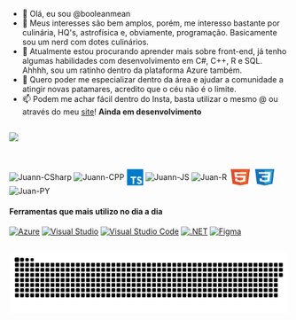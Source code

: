 
- 👋 Olá, eu sou @booleanmean
- 👀 Meus interesses são bem amplos, porém, me interesso bastante por culinária, HQ's, astrofísica e, obviamente, programação. Basicamente sou um nerd com dotes culinários.
- 🌱 Atualmente estou procurando aprender mais sobre front-end, já tenho algumas habilidades com desenvolvimento em C#, C++, R e SQL. Ahhhh, sou um ratinho dentro da plataforma Azure também.
- 💞️ Quero poder me especializar dentro da área e ajudar a comunidade a atingir novas patamares, acredito que o céu não é o limite.
- 📫 Podem me achar fácil dentro do Insta, basta utilizar o mesmo @ ou através do meu [site](renasmonkey.me)! **Ainda em desenvolvimento**

##

<picture>
<source
  srcset="https://github-readme-stats.vercel.app/api?username=booleanmean&show_icons=true&theme=dark"
  media="(prefers-color-scheme: dark)"
/>
<source
  srcset="https://github-readme-stats.vercel.app/api?username=booleanmean&show_icons=true"
  media="(prefers-color-scheme: light), (prefers-color-scheme: no-preference)"
/>
<img src="https://github-readme-stats.vercel.app/api?username=booleanmean&show_icons=true" />
</picture>
  
##
  
<div style="display: inline_block"><br>
  <img align="center" alt="Juann-CSharp" height="30" width"40" src="https://raw.githubusercontent.com/jmnote/z-icons/master/svg/csharp.svg">
  <img align="center" alt="Juann-CPP" height="30" width"40" src="https://raw.githubusercontent.com/jmnote/z-icons/master/svg/cpp.svg">
  <img align="center" alt="Juann-TS" height="30" width"40" src="https://raw.githubusercontent.com/devicons/devicon/master/icons/typescript/typescript-plain.svg">
  <img align="center" alt="Juann-JS" height="30" width"40" src="https://raw.githubusercontent.com/jmnote/z-icons/master/svg/javascript.svg">
  <img align="center" alt="Juan-R" height="30" width="40" src="https://raw.githubusercontent.com/jmnote/z-icons/master/svg/r.svg">
  <img align="center" alt="Juan-HTML" height="30" width="40" src="https://raw.githubusercontent.com/devicons/devicon/master/icons/html5/html5-original.svg">
  <img align="center" alt="Juan-CSS" height="30" width="40" src="https://raw.githubusercontent.com/devicons/devicon/master/icons/css3/css3-original.svg">
  <img align="center" alt="Juan-PY" height="30" width="40" src="https://raw.githubusercontent.com/jmnote/z-icons/master/svg/python.svg">
</div>

#### Ferramentas que mais utilizo no dia a dia

[![Azure](https://badgen.net/badge/icon/azure?icon=azure&label)](https://azure.microsoft.com) [![Visual Studio](https://badgen.net/badge/icon/visualstudio?icon=visualstudio&label)](https://visualstudio.microsoft.com) [![Visual Studio Code](https://img.shields.io/badge/--007ACC?logo=visual%20studio%20code&logoColor=ffffff)](https://code.visualstudio.com/)
[![.NET](https://img.shields.io/badge/--512BD4?logo=.net&logoColor=ffffff)](https://dotnet.microsoft.com/) [![Figma](https://img.shields.io/badge/--F24E1E?logo=figma&logoColor=ffffff)](https://www.figma.com/)

##
  
![Snake animation](https://github.com/booleanmean/booleanmean/blob/output/github-contribution-grid-snake.svg)
